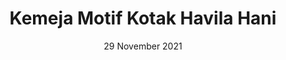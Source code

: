 ---
title: 'Kemeja Motif Kotak Havila Hani'
price: 'Rp 158.000'
image: 'https://cf.shopee.co.id/file/0578909d9dabb9a61c84b3281b7cb125'
date: '29 November 2021'
category: 'woman'
description: 'Cakep parah sih, outfit kampus yang wajib kalian punya.'
link: 'https://shopee.co.id/product/310021560/5277170775?smtt=0.286131287-1638098636.9'
---